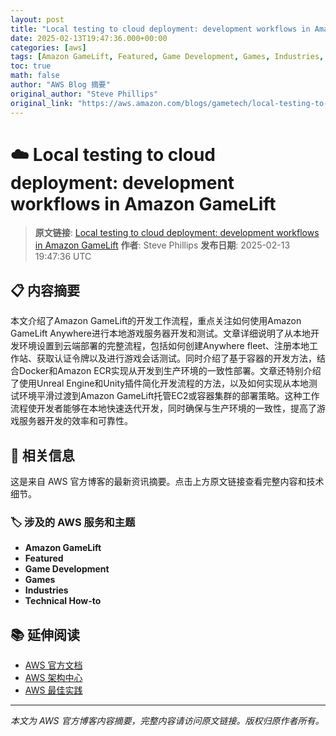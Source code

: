 ```yaml
---
layout: post
title: "Local testing to cloud deployment: development workflows in Amazon GameLift"
date: 2025-02-13T19:47:36.000+00:00
categories: [aws]
tags: [Amazon GameLift, Featured, Game Development, Games, Industries, Technical How-to]
toc: true
math: false
author: "AWS Blog 摘要"
original_author: "Steve Phillips"
original_link: "https://aws.amazon.com/blogs/gametech/local-testing-to-cloud-deployment-development-workflows-in-amazon-gamelift/"
---
```


# ☁️ Local testing to cloud deployment: development workflows in Amazon GameLift

> **原文链接**: [Local testing to cloud deployment: development workflows in Amazon GameLift](https://aws.amazon.com/blogs/gametech/local-testing-to-cloud-deployment-development-workflows-in-amazon-gamelift/)
> **作者**: Steve Phillips
> **发布日期**: 2025-02-13 19:47:36 UTC

## 📋 内容摘要

本文介绍了Amazon GameLift的开发工作流程，重点关注如何使用Amazon GameLift Anywhere进行本地游戏服务器开发和测试。文章详细说明了从本地开发环境设置到云端部署的完整流程，包括如何创建Anywhere fleet、注册本地工作站、获取认证令牌以及进行游戏会话测试。同时介绍了基于容器的开发方法，结合Docker和Amazon ECR实现从开发到生产环境的一致性部署。文章还特别介绍了使用Unreal Engine和Unity插件简化开发流程的方法，以及如何实现从本地测试环境平滑过渡到Amazon GameLift托管EC2或容器集群的部署策略。这种工作流程使开发者能够在本地快速迭代开发，同时确保与生产环境的一致性，提高了游戏服务器开发的效率和可靠性。

## 🔗 相关信息

这是来自 AWS 官方博客的最新资讯摘要。点击上方原文链接查看完整内容和技术细节。

### 🏷️ 涉及的 AWS 服务和主题

- **Amazon GameLift**
- **Featured**
- **Game Development**
- **Games**
- **Industries**
- **Technical How-to**

## 📚 延伸阅读

- [AWS 官方文档](https://docs.aws.amazon.com/)
- [AWS 架构中心](https://aws.amazon.com/architecture/)
- [AWS 最佳实践](https://aws.amazon.com/architecture/well-architected/)

---

*本文为 AWS 官方博客内容摘要，完整内容请访问原文链接。版权归原作者所有。*